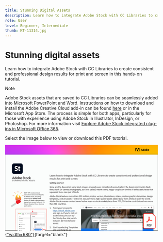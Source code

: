 ```yaml
---
title: Stunning Digital Assets
description: Learn how to integrate Adobe Stock with CC Libraries to create consistent and professional design results for print and screen in this hands-on tutorial
role: User
level: Beginner, Intermediate
thumb: KT-11314.jpg
---
```

# Stunning digital assets

Learn how to integrate Adobe Stock with CC Libraries to create consistent and professional design results for print and screen in this hands-on tutorial.

>[!NOTE]
>
>Adobe Stock assets that are saved to CC Libraries can be seamlessly added into Microsoft PowerPoint and Word.
Instructions on how to download and install the Adobe Creative Cloud add-in can be found [here](https://helpx.adobe.com/creative-cloud/help/libraries-addin-microsoft-office.html) or in the Microsoft App Store. The process is simple for both apps, particularly for those with experience using Adobe Stock in Illustrator, InDesign, or Photoshop. For more information visit [Explore Adobe Stock integrated plug-ins in Microsoft Office 365](https://helpx.adobe.com/stock/help/microsoft-office-plug-ins.html).

Select the image below to view or download this PDF tutorial.

[![First page image of tutorial](assets/Stunningdigitalassets.png){"width=680"}](assets/Stunning-Digital-Assets.pdf){target="blank"}
